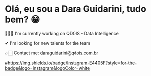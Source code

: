 # Olá, eu sou a Dara Guidarini, tudo bem? 😁
👩🏻‍💻 I'm currently working on QDOIS - Data Intelligence

✔ I'm looking for new talents for the team

👉🏻 Contact me: daraguidarini@qdois.com.br

#https://img.shields.io/badge/Instagram-E4405F?style=for-the-badge&logo=instagram&logoColor=white
